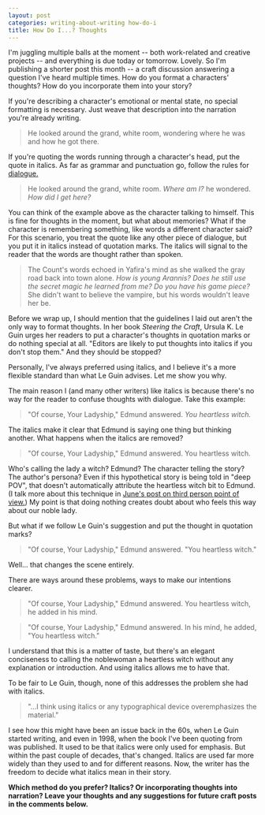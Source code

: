 ```yaml
---
layout: post
categories: writing-about-writing how-do-i
title: How Do I...? Thoughts
---
```


I'm juggling multiple balls at the moment -- both work-related and creative projects -- and everything is due today or tomorrow. Lovely. So I'm publishing a shorter post this month -- a craft discussion answering a question I've heard multiple times. How do you format a characters' thoughts? How do you incorporate them into your story?

<!--excerpt-->

If you're describing a character's emotional or mental state, no special formatting is necessary. Just weave that description into the narration you're already writing.

>He looked around the grand, white room, wondering where he was and how he got there.

If you're quoting the words running through a character's head, put the quote in italics. As far as grammar and punctuation go, follow the rules for [dialogue.](https://apprenticewordsmith.com//2017/03/20/how-do-i-dialogue/)

>He looked around the grand, white room. *Where am I?* he wondered. *How did I get here?*

You can think of the example above as the character talking to himself. This is fine for thoughts in the moment, but what about memories? What if the character is remembering something, like words a different character said? For this scenario, you treat the quote like any other piece of dialogue, but you put it in italics instead of quotation marks. The italics will signal to the reader that the words are thought rather than spoken.

>The Count's words echoed in Yafira's mind as she walked the gray road back into town alone. *How is young Arannis? Does he still use the secret magic he learned from me? Do you have his game piece?* She didn't want to believe the vampire, but his words wouldn't leave her be.

Before we wrap up, I should mention that the guidelines I laid out aren't the only way to format thoughts. In her book *Steering the Craft*, Ursula K. Le Guin urges her readers to put a character's thoughts in quotation marks or do nothing special at all. "Editors are likely to put thoughts into italics if you don't stop them." And they should be stopped?

Personally, I've always preferred using italics, and I believe it's a more flexible standard than what Le Guin advises. Let me show you why.

The main reason I (and many other writers) like italics is because there's no way for the reader to confuse thoughts with dialogue. Take this example:

>"Of course, Your Ladyship," Edmund answered. *You heartless witch.*

The italics make it clear that Edmund is saying one thing but thinking another. What happens when the italics are removed?

>"Of course, Your Ladyship," Edmund answered. You heartless witch.

Who's calling the lady a witch? Edmund? The character telling the story? The author's persona? Even if this hypothetical story is being told in "deep POV", that doesn't automatically attribute the heartless witch bit to Edmund. (I talk more about this technique in [June's post on third person point of view.](https://apprenticewordsmith.com//2018/06/22/pov-first-limited-third/)) My point is that doing nothing creates doubt about who feels this way about our noble lady.

But what if we follow Le Guin's suggestion and put the thought in quotation marks?

>"Of course, Your Ladyship," Edmund answered. "You heartless witch."

Well... that changes the scene entirely.

There are ways around these problems, ways to make our intentions clearer.

>"Of course, Your Ladyship," Edmund answered. You heartless witch, he added in his mind.

>"Of course, Your Ladyship," Edmund answered. In his mind, he added, "You heartless witch."

I understand that this is a matter of taste, but there's an elegant conciseness to calling the noblewoman a heartless witch without any explanation or introduction. And using italics allows me to have that.

To be fair to Le Guin, though, none of this addresses the problem she had with italics.

>"...I think using italics or any typographical device overemphasizes the material."

I see how this might have been an issue back in the 60s, when Le Guin started writing, and even in 1998, when the book I've been quoting from was published. It used to be that italics were only used for emphasis. But within the past couple of decades, that's changed. Italics are used far more widely than they used to and for different reasons. Now, the writer has the freedom to decide what italics mean in their story.

**Which method do you prefer? Italics? Or incorporating thoughts into narration? Leave your thoughts and any suggestions for future craft posts in the comments below.**
